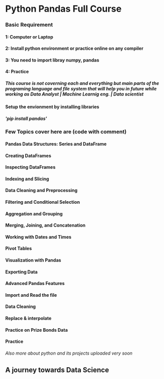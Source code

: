 # Python Pandas Full Course 

### Basic Requirement 
#### 1: Computer or Laptop 
#### 2: Install python environment or practice online on any compiler 
#### 3: You need to import libray numpy, pandas
#### 4: Practice 

##### This course is not coverning each and everything but main parts of the programing language and file system that will help you in future while working as Data Analyst | Machine Learnig eng. | Data scientist

#### Setup the envionment by installing libraries
##### 'pip install pandas'

### Few Topics cover here are (code with comment)

#### Pandas Data Structures: Series and DataFrame
#### Creating DataFrames
#### Inspecting DataFrames
#### Indexing and Slicing
#### Data Cleaning and Preprocessing
#### Filtering and Conditional Selection
#### Aggregation and Grouping
#### Merging, Joining, and Concatenation
#### Working with Dates and Times
#### Pivot Tables
#### Visualization with Pandas
#### Exporting Data
#### Advanced Pandas Features
#### Import and Read the file
#### Data Cleaning
#### Replace & interpolate
#### Practice on Prize Bonds Data 
#### Practice 



###### Also more about python and its projects uploaded very soon

## A journey towards Data Science